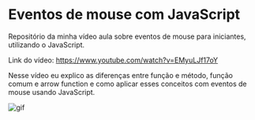 # Eventos de mouse com JavaScript
Repositório da minha vídeo aula sobre eventos de mouse para iniciantes, utilizando o JavaScript.

Link do vídeo: https://www.youtube.com/watch?v=EMyuLJf17oY

Nesse vídeo eu explico as diferenças entre função e método, função comum e arrow function e como aplicar esses conceitos com eventos de mouse usando JavaScript. 



![gif](https://user-images.githubusercontent.com/64719280/178087703-bab3644c-98b4-4a4a-9f80-014562b49b61.gif)

